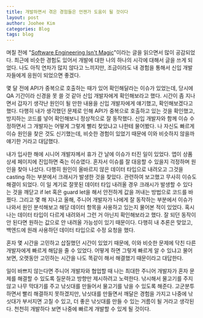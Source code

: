 ```yaml
---
title: 개발하면서 겪은 경험들은 언젠가 도움이 될 것이다
layout: post
author: Joohee Kim
categories: Blog
tags: blog
---
```


며칠 전에 "[Software Engineering Isn't Magic](http://amro.co/software-engineering-isn-t-magic)"이라는 글을 읽으면서 많이 공감되었다. 최근에 비슷한 경험도 있어서 개발에 대한 나의 하나의 시각에 대해서 글을 쓰게 되었다. 나도 아직 연차가 많지 않다고 느끼지만, 조금이라도 내 경험을 통해서 신입 개발자들에게 응원이 되었으면 좋겠다.

몇 달 전에 API가 중복으로 호출하는 때가 있어 확인해달라는 이슈가 있었는데, 당시에 QA 기간이라 신경을 못 쓸 것 같아 신입 개발자에게 확인해보라고 했다. 시간이 좀 지나면서 갑자기 생각난 원인이 될 만한 내용을 신입 개발자에게 얘기했고, 확인해보겠다고 했다. 다행히 내가 생각했던 문제로 인해 API가 중복으로 호출하고 있는 것을 확인했고, 방지하는 코드를 넣어 확인해보니 정상적으로 잘 동작했다. 신입 개발자와 함께 이슈 수정하면서 그 개발자는 어떻게 그렇게 빨리 찾았냐고 나한테 물어봤다. 나 자신도 빠르게 이슈 원인을 찾은 것도 신기했는데, 비슷한 경험이 있었기 때문에 이와 비슷하지 않을까 얘기한 거라고 대답했다.

내가 입사한 해에 시니어 개발자께서 휴가 간 날에 이슈가 터진 일이 있었다. 앱이 상품 상세 페이지에 진입하면 죽는 이슈였다. 혼자서 이슈를 잘 대응할 수 있을지 걱정하며 원인을 찾아 나섰다. 다행히 원인이 올바르지 않은 데이터 타입으로 내려오고 그것을 casting 하는 부분에서 크래시가 발생한 것을 찾았다. 관련하여 보고했고 무사히 이슈도 해결이 되었다. 이 일 계기로 잘못된 데이터 타입 내려올 경우 크래시가 발생할 수 있다는 것을 깨닫고 if let 혹은 guard let을 해서 안전하게 값을 꺼내는 방법으로 코드를 바꿨다. 그리고 몇 해 지나고 올해, 주니어 개발자가 나에게 잘 동작하는 부분에서 이슈가 나와서 원인 분석해보고 해당 데이터 항목을 사용하고 있는지 물어본 적이 있었다. 혹시 나는 데이터 타입이 다르게 내려와서 그런 거 아닌지 확인해보라고 했다. 잘 되던 동작이 안 된다면 원하는 값으로 안 내려올 가능성이 있기 때문이다. 다행히 내 추론은 맞았고, 백엔드에 원래 사용하던 데이터 타입으로 수정 요청을 했다.

혼자 몇 시간을 고민하고 삽질했던 시간이 있었기 때문에, 이와 비슷한 문제에 닥친 다른 개발자에게 빠르게 해답을 줄 수 있었다. 어떻게 하면 그렇게 빠르게 알 수 있냐고 물어보면, 오랫동안 고민하는 시간을 나도 똑같이 해서 해결했기 때문이라고 대답한다.

일이 바쁘지 않는다면 주니어 개발자와 협업할 때 나는 최대한 주니어 개발자가 혼자 문제를 해결할 수 있도록 질문하고 방향만 제시하려고 노력한다. 낚시해서 물고기를 주지 않고 나무 막대기를 주고 낚싯대를 만들어서 물고기를 낚을 수 있도록 해준다. 고군분투하면서 빨리 해결하지 못하겠지만, 낚싯대를 만들면서 깨달은 경험을 가지고 나중에 낚싯대가 부서지면 고칠 수 있고, 더 좋은 낚싯대를 만들 수 있는 거름이 될 거라고 생각된다. 천천히 개발하다 보면 나중에 빠르게 개발할 수 있게 될 것이다.